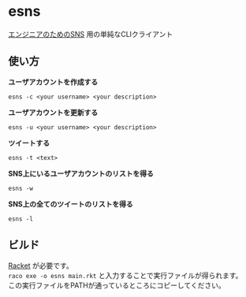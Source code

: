 esns
====
[エンジニアのためのSNS](https://qiita.com/HawkClaws/items/599d7666f55e79ef7f56) 用の単純なCLIクライアント


使い方
-----

**ユーザアカウントを作成する**

`esns -c <your username> <your description>`

**ユーザアカウントを更新する**

`esns -u <your username> <your description>`

**ツイートする**

`esns -t <text>`

**SNS上にいるユーザアカウントのリストを得る**

`esns -w`

**SNS上の全てのツイートのリストを得る**

`esns -l`

ビルド
------
[Racket](https://racket-lang.org/) が必要です。  
`raco exe -o esns main.rkt` と入力することで実行ファイルが得られます。  
この実行ファイルをPATHが通っているところにコピーしてください。
